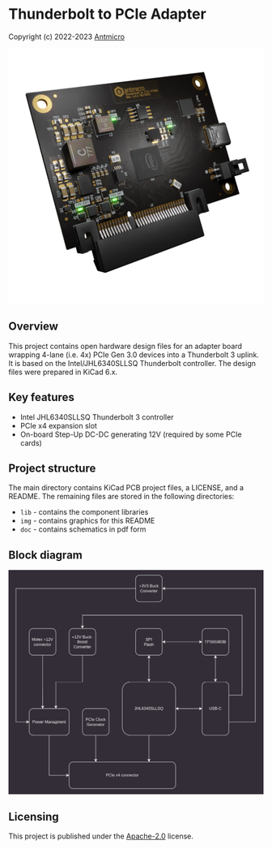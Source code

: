 # Thunderbolt to PCIe Adapter

Copyright (c) 2022-2023 [Antmicro](https://www.antmicro.com)

![](img/thunderbolt-pcie-adapter-render.png)

## Overview

This project contains open hardware design files for an adapter board wrapping 4-lane (i.e. 4x) PCIe Gen 3.0 devices into a Thunderbolt 3 uplink.
It is based on the Intel/JHL6340SLLSQ Thunderbolt controller.
The design files were prepared in KiCad 6.x.

## Key features

* Intel JHL6340SLLSQ Thunderbolt 3 controller 
* PCIe x4 expansion slot
* On-board Step-Up DC-DC generating 12V (required by some PCIe cards)

## Project structure

The main directory contains KiCad PCB project files, a LICENSE, and a README.
The remaining files are stored in the following directories:

* `lib` - contains the component libraries
* `img` - contains graphics for this README
* `doc` - contains schematics in pdf form

## Block diagram

![Thunderbolt-PCIe adapter](/img/thunderbolt-pcie-adapter-diagram.png)

## Licensing

This project is published under the [Apache-2.0](LICENSE) license.

